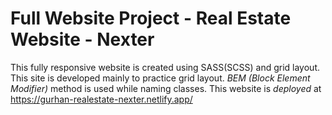 # Full Website Project - Real Estate Website - Nexter

This fully responsive website is created using SASS(SCSS) and grid layout. This site is developed mainly to practice grid layout.
_BEM (Block Element Modifier)_ method is used while naming classes.
This website is _deployed_ at https://gurhan-realestate-nexter.netlify.app/
